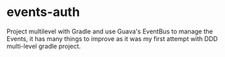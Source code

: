 # events-auth

Project multilevel with Gradle and use Guava's EventBus to manage the Events,
it has many things to improve as it was my first attempt with DDD multi-level gradle project. 
